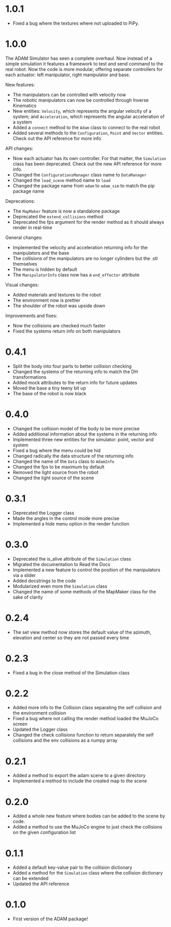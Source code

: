 # 1.0.1
- Fixed a bug where the textures where not uploaded to PiPy.

# 1.0.0
The ADAM Simulator has seen a complete overhaul. Now instead of a simple simulation it features a framework to test and send command to the real robot. Now the code is more modular, offering separate controllers for each actuator: left manipulator, right manipulator and base.

New features:
- The manipulators can be controlled with velocity now
- The robotic manipulators can now be controlled through Inverse Kinematics
- New entities: `Velocity`, which represents the angular velocity of a system; and `Acceleration`, which represents the angular acceleration of a system
- Added a `connect` method to the `Adam` class to connect to the real robot
- Added several methods to the `Configuration`, `Point` and `Vector` entities. Check out the API reference for more info

API changes:
- Now each actuator has its own controller. For that matter, the `Simulation` class has been deprecated. Check out the new API reference for more info.
- Changed the `ConfigurationsManager` class name to `DataManager`
- Changed the `load_scene` method name to `load`
- Changed the package name from `adam` to `adam_sim` to match the pip package name

Deprecations:
- The `MapMaker` feature is now a standalone package
- Deprecated the `extend_collisions` method
- Deprecated the fps argument for the render method as it should always render in real-time

General changes:
- Implemented the velocity and acceleration returning info for the manipulators and the base
- The collisions of the manipulators are no longer cylinders but the .stl themselves
- The menu is hidden by default
- The `ManipulatorInfo` class now has a `end_effector` attribute

Visual changes:
- Added materials and textures to the robot
- The environment now is prettier
- The shoulder of the robot was upside down

Improvements and fixes:
- Now the collisions are checked much faster
- Fixed the systems return info on both manipulators


# 0.4.1
- Split the body into four parts to better collision checking
- Changed the systems of the returning info to match the DH transformations
- Added mock attributes to the return info for future updates
- Moved the base a tiny teeny bit up
- The base of the robot is now black

# 0.4.0
- Changed the collision model of the body to be more precise
- Added additional information about the systems in the returning info
- Implemented three new entities for the simulator: point, vector and system
- Fixed a bug where the menu could be hid
- Changed radically the data structure of the returning info
- Changed the name of the `Data` class to `AdamInfo`
- Changed the fps to be maximum by default
- Removed the light source from the robot
- Changed the light source of the scene

# 0.3.1
- Deprecated the Logger class
- Made the angles in the control mode more precise
- Implemented a hide menu option in the render function

# 0.3.0
- Deprecated the is_alive attribute of the ```Simulation``` class
- Migrated the documentation to Read the Docs
- Implemented a new feature to control the position of the manipulators via a slider
- Added docstrings to the code
- Modularized even more the ```Simulation``` class
- Changed the name of some methods of the MapMaker class for the sake of clarity

# 0.2.4
- The set view method now stores the default value of the azimuth, elevation and center so they are not passed every time

# 0.2.3
- Fixed a bug in the close method of the Simulation class

# 0.2.2
- Added more info to the Collision class separating the self collision and the environment collision
- Fixed a bug where not calling the render method loaded the MuJoCo screen
- Updated the Logger class
- Changed the check collisions function to return separately the self collisions and the env collisions as a numpy array

# 0.2.1
- Added a method to export the adam scene to a given directory
- Implemented a method to include the created map to the scene

# 0.2.0
- Added a whole new feature where bodies can be added to the scene by code.
- Added a method to use the MuJoCo engine to just check the collisions on the given configuration list

# 0.1.1
- Added a default key-value pair to the collision dictionary
- Added a method for the ```Simulation``` class where the collision dictionary can be extended
- Updated the API reference

# 0.1.0
- First version of the ADAM package!
